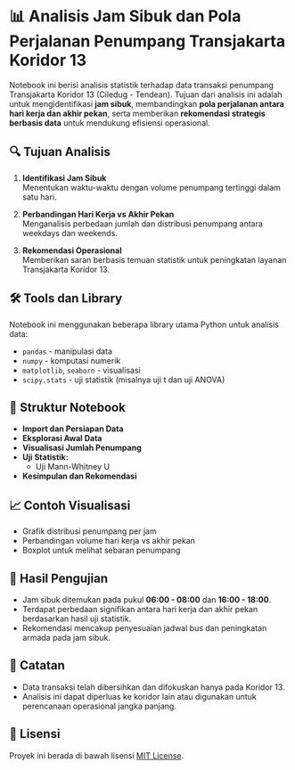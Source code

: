 # 📊 Analisis Jam Sibuk dan Pola Perjalanan Penumpang Transjakarta Koridor 13

Notebook ini berisi analisis statistik terhadap data transaksi penumpang Transjakarta Koridor 13 (Ciledug - Tendean). Tujuan dari analisis ini adalah untuk mengidentifikasi **jam sibuk**, membandingkan **pola perjalanan antara hari kerja dan akhir pekan**, serta memberikan **rekomendasi strategis berbasis data** untuk mendukung efisiensi operasional.

## 🔍 Tujuan Analisis

1. **Identifikasi Jam Sibuk**  
   Menentukan waktu-waktu dengan volume penumpang tertinggi dalam satu hari.

2. **Perbandingan Hari Kerja vs Akhir Pekan**  
   Menganalisis perbedaan jumlah dan distribusi penumpang antara weekdays dan weekends.

3. **Rekomendasi Operasional**  
   Memberikan saran berbasis temuan statistik untuk peningkatan layanan Transjakarta Koridor 13.

## 🛠️ Tools dan Library

Notebook ini menggunakan beberapa library utama Python untuk analisis data:

- `pandas` - manipulasi data
- `numpy` - komputasi numerik
- `matplotlib`, `seaborn` - visualisasi
- `scipy.stats` - uji statistik (misalnya uji t dan uji ANOVA)

## 📁 Struktur Notebook

- **Import dan Persiapan Data**
- **Eksplorasi Awal Data**
- **Visualisasi Jumlah Penumpang**
- **Uji Statistik:**
  - Uji Mann-Whitney U
- **Kesimpulan dan Rekomendasi**

## 📈 Contoh Visualisasi

- Grafik distribusi penumpang per jam
- Perbandingan volume hari kerja vs akhir pekan
- Boxplot untuk melihat sebaran penumpang

## 🧪 Hasil Pengujian

- Jam sibuk ditemukan pada pukul **06:00 - 08:00** dan **16:00 - 18:00**.
- Terdapat perbedaan signifikan antara hari kerja dan akhir pekan berdasarkan hasil uji statistik.
- Rekomendasi mencakup penyesuaian jadwal bus dan peningkatan armada pada jam sibuk.

## 📌 Catatan

- Data transaksi telah dibersihkan dan difokuskan hanya pada Koridor 13.
- Analisis ini dapat diperluas ke koridor lain atau digunakan untuk perencanaan operasional jangka panjang.

## 🧾 Lisensi

Proyek ini berada di bawah lisensi [MIT License](https://opensource.org/licenses/MIT).
